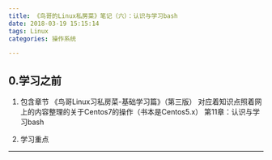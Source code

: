 ```yaml
---
title: 《鸟哥的Linux私房菜》笔记（六）：认识与学习bash
date: 2018-03-19 15:15:14
tags: Linux
categories: 操作系统

---
```

## 0.学习之前
1. 包含章节
《鸟哥Linux习私房菜-基础学习篇》（第三版）
对应着知识点照着网上的内容整理的关于Centos7的操作（书本是Centos5.x）
第11章：认识与学习bash


2. 学习重点


---